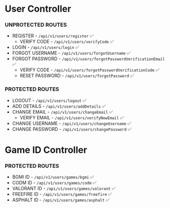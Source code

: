 # User Controller

### UNPROTECTED ROUTES
- REGISTER - `/api/v1/users/register` ✅
    - VERIFY CODE - `/api/v1/users/verifyCode` ✅
- LOGIN - `/api/v1/users/login` ✅
- FORGOT USERNAME - `/api/v1/users/forgotUsername` ✅
- FORGOT PASSWORD - `/api/v1/users/forgotPasswordVerificationEmail` ✅
    - VERIFY CODE - `/api/v1/users/forgotPasswordVerificationCode` ✅
    - RESET PASSWORD - `/api/v1/users/forgotPassword` ✅

### PROTECTED ROUTES
- LOGOUT - `/api/v1/users/logout` ✅
- ADD DETAILS - `/api/v1/users/addDetails` ✅
- CHANGE EMAIL - `/api/v1/users/changeEmail` ✅
    - VERIFY EMAIL - `/api/v1/users/verifyNewEmail` ✅
- CHANGE USERNAME - `/api/v1/users/changeUsername` ✅
- CHANGE PASSWORD - `/api/v1/users/changePassword` ✅

# Game ID Controller

### PROTECTED ROUTES
- BGMI ID - `/api/v1/users/games/bgmi` ✅
- CODM ID - `/api/v1/users/games/codm` ✅
- VALORANT ID - `/api/v1/users/games/valorant` ✅
- FREEFIRE ID - `/api/v1/users/games/freefire` ✅
- ASPHALT ID - `/api/v1/users/games/asphalt` ✅